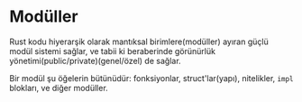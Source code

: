 # Modüller

Rust kodu hiyerarşik olarak mantıksal birimlere(modüller) ayıran güçlü modül sistemi sağlar, ve tabii ki beraberinde görünürlük yönetimi(public/private)(genel/özel) de sağlar.

Bir modül şu öğelerin bütünüdür: fonksiyonlar, struct'lar(yapı), nitelikler, `impl` blokları,
ve diğer modüller.